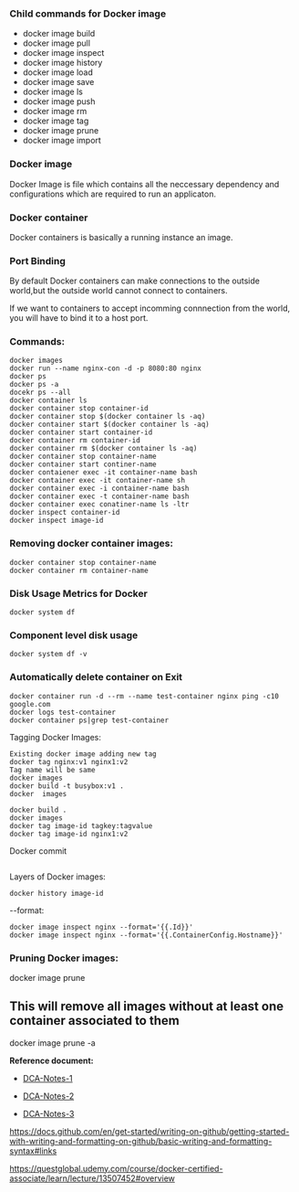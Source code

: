 
### Child commands for Docker image
- docker image build
- docker image pull
- docker image inspect
- docker image history
- docker image load
- docker image save
- docker image ls
- docker image push
- docker image rm
- docker image tag
- docker image prune
- docker image import

### Docker image
Docker Image is file which contains all the neccessary dependency and configurations which are required to run an applicaton.

### Docker container
Docker containers is basically a running instance an image.

### Port Binding
By default Docker containers can make connections to the outside world,but the outside world cannot connect to containers.

If we want to containers to accept incomming connnection from the world, you will have to bind it to a host port.

### Commands:
```
docker images
docker run --name nginx-con -d -p 8080:80 nginx
docker ps
docker ps -a
docekr ps --all
docker container ls
docker container stop container-id
docker container stop $(docker container ls -aq)
docker container start $(docker container ls -aq)
docker container start container-id
docker container rm container-id
docker container rm $(docker container ls -aq)
docker container stop container-name
docker container start continer-name
docker contaiener exec -it container-name bash
docker container exec -it container-name sh
docker container exec -i container-name bash
docker container exec -t container-name bash
docker container exec conatiner-name ls -ltr
docker inspect container-id
docker inspect image-id
````
### Removing docker container images:
```
docker container stop container-name
docker container rm container-name
```
### Disk Usage Metrics for Docker
```
docker system df
```
### Component level disk usage
```
docker system df -v
```

### Automatically delete container on Exit
``````
docker container run -d --rm --name test-container nginx ping -c10 google.com
docker logs test-container
docker container ps|grep test-container
``````
Tagging Docker Images:
```
Existing docker image adding new tag
docker tag nginx:v1 nginx1:v2
Tag name will be same
docker images
docker build -t busybox:v1 .
docker  images

docker build .
docker images
docker tag image-id tagkey:tagvalue
docker tag image-id nginx1:v2
```

Docker commit
```

```
Layers of Docker images:
```
docker history image-id
```
--format:
```
docker image inspect nginx --format='{{.Id}}'
docker image inspect nginx --format='{{.ContainerConfig.Hostname}}'
```

### Pruning Docker images:
docker image prune

## This will remove all images without at least one container associated to them
docker image prune -a


**Reference document:**
- [DCA-Notes-1](https://docs.google.com/document/d/1LsQyB_9DlKkA2CfFgF0zkRclfO9lZT9ZoIHcANWzvxQ/edit)

- [DCA-Notes-2](https://docs.google.com/document/d/1n60n6MymydOjdXboqX1RCP-xklkjiJ-ClS2fjJTwsCY/edit#heading=h.zbd2vonu6n3)

- [DCA-Notes-3](https://docs.google.com/document/d/1eio9rL0doJGAwgrw-45V4qv5rfxIsFsE1rlD2aJxpuw/edit)

https://docs.github.com/en/get-started/writing-on-github/getting-started-with-writing-and-formatting-on-github/basic-writing-and-formatting-syntax#links




https://questglobal.udemy.com/course/docker-certified-associate/learn/lecture/13507452#overview

